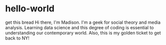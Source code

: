 # hello-world
get this bread
Hi there, I'm Madison. I'm a geek for social theory and media analysis.
Learning data science and this degree of coding is essential to understanding our contemporary world.
Also, this is my golden ticket to get back to NY!
